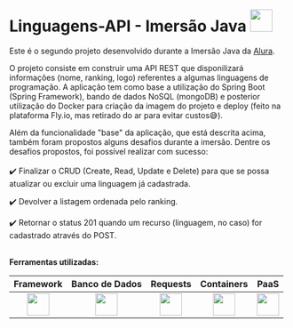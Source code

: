 # Linguagens-API - Imersão Java <img src="https://cdn.jsdelivr.net/gh/devicons/devicon/icons/java/java-original.svg" width="40" height="40" /> 

Este é o segundo projeto desenvolvido durante a Imersão Java da [Alura](https://www.alura.com.br/). 

O projeto consiste em construir uma API REST que disponilizará informações (nome, ranking, logo) referentes a algumas linguagens de programação. A aplicação tem como base a utilização do Spring Boot (Spring Framework), bando de dados NoSQL (mongoDB) e posterior utilização do Docker para criação da imagem do projeto e deploy (feito na plataforma Fly.io, mas retirado do ar para evitar custos😅).

Além da funcionalidade "base" da aplicação, que está descrita acima, também foram propostos alguns desafios durante a imersão. Dentre os desafios propostos, foi possível realizar com sucesso:
<br/><br/>
✔️ Finalizar o CRUD (Create, Read, Update e Delete) para que se possa atualizar ou excluir uma linguagem já cadastrada.

✔️ Devolver a listagem ordenada pelo ranking.

✔️ Retornar o status 201 quando um recurso (linguagem, no  caso) for cadastrado através do POST.
<br/><br/>

**Ferramentas utilizadas:**

| Framework  | Banco de Dados | Requests | Containers | PaaS    |
| :-----:    | :-----:        | :-----:        |:-----:    | :-----: |
| <img src="https://cdn.jsdelivr.net/gh/devicons/devicon/icons/spring/spring-original-wordmark.svg" width="40" height="40" /> | <img src="https://cdn.jsdelivr.net/gh/devicons/devicon/icons/mongodb/mongodb-original-wordmark.svg" width="40" height="40" /> | <img src="https://user-images.githubusercontent.com/7853266/44114706-9c72dd08-9fd1-11e8-8d9d-6d9d651c75ad.png" width="40" height="40" /> |<img src="https://cdn.jsdelivr.net/gh/devicons/devicon/icons/docker/docker-original.svg" width="40" height="40" />| <img src="https://fly.io/static/images/brand/logo-landscape.svg" width="40" height="40" />
